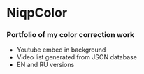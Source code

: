 # NiqpColor

### Portfolio of my color correction work

* Youtube embed in background
* Video list generated from JSON database
* EN and RU versions
